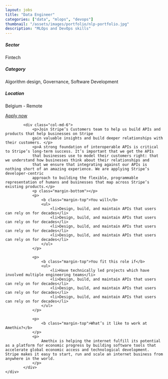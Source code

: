 ```yaml
---
layout: jobs
title: "Data Engineer"
categories: ["data", "mlops", "devops"]
thumbnail: "/assets/images/portfolio/nlp-portfolio.jpg"
description: "MLOps and DevOps skills"
---
```


<section class="section about overflow-hidden margin-bottom">
	<div class="container">
		<div class="row">
			<div class="col-lg-4" style="text-align: left;">
				<h5 class="text-color font-weight-bold mb-2">Sector</h5>
					<p>Fintech</p>
				<h5 class="text-color font-weight-bold mb-2">Category</h5>
					<p>Algorithm design, Governance, Software Development</p>
				<h5 class="text-color font-weight-bold mb-2">Location</h5>
					<p>Belgium - Remote</p>
				<a href="mailto:jobs@amethix.com" class="btn btn-primary text-uppercase">Apply now</a>
			</div>

			<div class="col-md-6">
				<p>Join Stripe’s Customers team to help us build APIs and products that help businesses on Stripe
				gain valuable insights and build deeper relationships with their customers. </p>
				<p>A strong foundation of interoperable APIs is critical to Stripe’s long-term success. It’s important that we get the APIs
				that businesses use to model their customers right: that we understand how businesses think about their relationships and
				that we ensure that integrating against our APIs is nothing short of an amazing experience. We are applying Stripe’s developer-centric
				approach to building the flexible, programmable representation of humans and businesses that map across Stripe’s existing products.</p>
				<p class="margin-bottom"></p>
				<p>
					<b class="margin-top">You will</b>
					<ul>
						<li>Design, build, and maintain APIs that users can rely on for decades</li>
						<li>Design, build, and maintain APIs that users can rely on for decades</li>
						<li>Design, build, and maintain APIs that users can rely on for decades</li>
						<li>Design, build, and maintain APIs that users can rely on for decades</li>
					</ul>
				</p>

				<p>
					<b class="margin-top">You fit this role if</b>
					<ul>
						<li>Have technically led projects which have involved multiple engineering teams</li>
						<li>Design, build, and maintain APIs that users can rely on for decades</li>
						<li>Design, build, and maintain APIs that users can rely on for decades</li>
						<li>Design, build, and maintain APIs that users can rely on for decades</li>
					</ul>
				</p>

				<p>
					<b class="margin-top">What’s it like to work at Amethix?</b>
				</p>
				<p>
					Amethix is helping the internet fulfill its potential as a platform for economic progress by building software tools that accelerate global economic access and technological development. Stripe makes it easy to start, run and scale an internet business from anywhere in the world.
				</p>
			</div>
	</div>
</div>
</section>

<!-- <hr class="my-5"> -->


